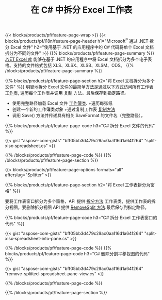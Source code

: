 ﻿---
title: 在 C# 中拆分 Excel 工作表
url: /zh/net/splitter/
description: C# 源代码，说明如何在 Visual C#.NET 应用程序中将 Microsoft Excel 文件拆分为多个文件
---
{{< blocks/products/pf/feature-page-wrap >}}
{{< blocks/products/pf/i18n/feature-page-header h1="Microsoft<sup>&reg;</sup> 通过 .NET 拆分 Excel 文件" h2="使用基于 .NET 的应用程序中的 C# 代码将单个 Excel 文档拆分为不同的文件" >}}
{{% blocks/products/pf/feature-page-summary %}}
[.NET Excel 库](/cells/net/) 能够在基于 .NET 的应用程序中将 Excel 文档拆分为多个电子表格。支持的文件格式包括 XLS、XLSX、XLSB、XLSM、ODS。
{{% /blocks/products/pf/feature-page-summary %}}

{{% blocks/products/pf/feature-page-section h2="将 Excel 文档拆分为多个文件" %}}
明智地拆分 Excel 文件的最简单方法是通过以下方式访问所有工作表 [工作表](https://reference.aspose.com/cells/net/aspose.cells/workbook/properties/worksheets), 遍历每个工作表并调用 [复制](https://reference.aspose.com/cells/net/aspose.cells/worksheet/methods/copy) 方法。最后保存到指定路径。 

+ 使用完整路径加载 Excel 文件 [工作簿类](https://reference.aspose.com/cells/net/aspose.cells/workbook).
+遍历每张纸
+ 创建一个新的工作簿类对象
+通过复制工作表 [复制方法](https://reference.aspose.com/cells/net/aspose.cells/worksheet/methods/copy)
+ 调用 Save() 方法并传递具有相关 SaveFormat 的文件名（完整路径）。

{{% blocks/products/pf/feature-page-code h3="C# 拆分 Excel 文件的代码" %}}

{{< gist "aspose-com-gists" "bff05bb3d479c29ac0aa116d1a641264" "split-xlsx-spreadsheet.cs" >}}

{{% /blocks/products/pf/feature-page-code %}}
{{% /blocks/products/pf/feature-page-section %}}

{{< blocks/products/pf/feature-page-options formats="all" afterslug="Splitter" >}}

{{% blocks/products/pf/feature-page-section h2="将 Excel 工作表拆分为窗格" %}}

要将工作表窗口拆分为多个窗格，API 提供 [拆分方法](https://reference.aspose.com/cells/net/aspose.cells/worksheet/methods/split) 工作表类，提供工作表的拆分视图。要删除拆分视图 API 提供 [RemoveSplit 方法](https://reference.aspose.com/cells/net/aspose.cells/worksheet/methods/removesplit).最后保存到指定路径。 

{{% blocks/products/pf/feature-page-code h3="C# 拆分 Excel 工作表窗口的代码" %}}

{{< gist "aspose-com-gists" "bff05bb3d479c29ac0aa116d1a641264" "split-xlsx-spreadsheet-into-pane.cs" >}}

{{% /blocks/products/pf/feature-page-code %}}
{{% blocks/products/pf/feature-page-code h3="C# 删除分割平移视图的代码" %}}

{{< gist "aspose-com-gists" "bff05bb3d479c29ac0aa116d1a641264" "remove-splitted-spreadsheet-pane-view.cs" >}}

{{% /blocks/products/pf/feature-page-code %}}

{{% /blocks/products/pf/feature-page-section %}}
